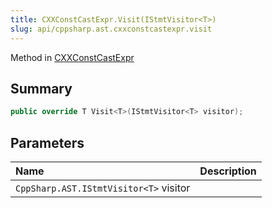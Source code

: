 ```yaml
---
title: CXXConstCastExpr.Visit(IStmtVisitor<T>)
slug: api/cppsharp.ast.cxxconstcastexpr.visit
---
```

Method in [CXXConstCastExpr](/api/cppsharp/ast/cxxconstcastexpr)

## Summary



```csharp
public override T Visit<T>(IStmtVisitor<T> visitor);
```

## Parameters

|Name|Description|
|:---|:---|
|`CppSharp.AST.IStmtVisitor<T>` visitor||

